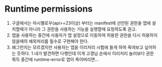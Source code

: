 # Runtime permissions

1. 구글에서는 마시멜로우(api>=23이상) 부터는 manifest에 선언된 권한을 앱에 설치할때가 아니라 그 권한을 사용하는 기능을 실행할때 요청하도록 권고.
1. 앱을 사용하는 중간에 사용자가 앱 설정으로 이동하여 허용한 권한을 다시 허용하지 않을때의 예외처리를 필수로 구현해야 한다.
1. 왜그런지는 모르겠지만 사용자는 앱을 이리저리 시험에 들게 하여 죽여보고 싶어하는 듯하다.
    1.내가 발견하면 다행인데 이게 고갱님 손에서 이리저리 눌러보다 권한 획득 중간에 runtime-error로 앱이 죽어버리면...
